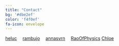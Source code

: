 ```yaml
---
title: "Contact"
bg: '#dbe2ef'
color: 'f4f0ef'
fa-icon: envelope
---
```


<div class='container'>
  <div class='center'>
    <a href='https://twitter.com/heluc' class='waves-effect waves-light btn social twitter'>
      <i class='fa fa-twitter'></i>heluc</a>&emsp;
    <a href='https://twitter.com/rambujo' class='waves-effect waves-light btn social twitter'>
      <i class='fa fa-twitter'></i>rambujo</a>&emsp;
    <a href='https://twitter.com/annasvrn' class='waves-effect waves-light btn social twitter'>
      <i class='fa fa-twitter'></i>annasvrn</a>&emsp;
    <a href='https://twitter.com/RaoOfPhysics' class='waves-effect waves-light btn social twitter'>
      <i class='fa fa-twitter'></i>RaoOfPhysics</a>
    <a href='#' class='btn disabled social twitter'>
      <i class='fa fa-twitter'></i>Chloe</a>    
  </div>
</div>
